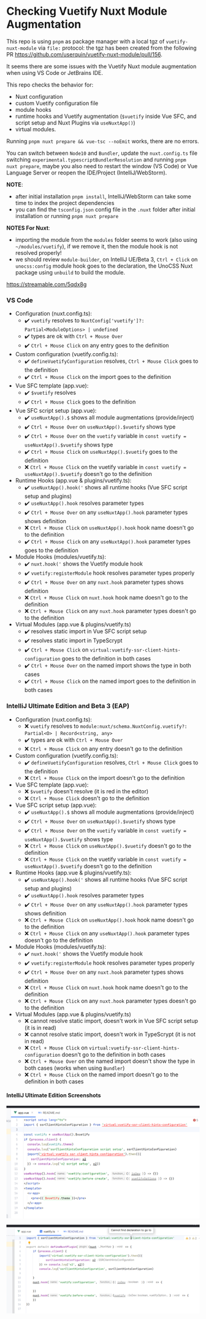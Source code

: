 # Checking Vuetify Nuxt Module Augmentation

This repo is using `pnpm` as package manager with a local tgz of `vuetify-nuxt-module` via `file:` protocol: the tgz has been created from the following PR https://github.com/userquin/vuetify-nuxt-module/pull/156.

It seems there are some issues with the Vuetify Nuxt module augmentation when using VS Code or JetBrains IDE.

This repo checks the behavior for:
- Nuxt configuration
- custom Vuetify configuration file
- module hooks
- runtime hooks and Vuetify augmentation (`$vuetify` inside Vue SFC, and script setup and Nuxt Plugins via `useNuxtApp()`)
- virtual modules.

Running `pnpm nuxt prepare && vue-tsc --noEmit` works, there are no errors.

You can switch between `Node10` and `Bundler`, update the `nuxt.config.ts` file switching `experimental.typescriptBundlerResolution` and running `pnpm nuxt prepare`, maybe you also need to restart the window (VS Code) or Vue Language Server or reopen the IDE/Project (IntelliJ/WebStorm).

**NOTE**:
- after initial installation `pnpm install`, IntelliJ/WebStorm can take some time to index the project dependencies
- you can find the `tsconfig.json` config file in the `.nuxt` folder after initial installation or running `pnpm nuxt prepare`

**NOTES For Nuxt**: 
- importing the module from the `modules` folder seems to work (also using `~/modules/vuetify`), if we remove it, then the module hook is not resolved properly!
- we should review `module-builder`, on IntelliJ UE/Beta 3, `Ctrl + Click` on `unocss:config` module hook goes to the declaration, the UnoCSS Nuxt package using `unbuild` to build the module.

https://streamable.com/5qdx8g

### VS Code

- Configuration (nuxt.config.ts):
  - ✔️ `vuetify` resolves to `NuxtConfig['vuetify']?: Partial<ModuleOptions> | undefined`
  - ✔️ types are ok with `Ctrl + Mouse Over`
  - ✔️ `Ctrl + Mouse Click` on any entry goes to the definition
- Custom configuration (vuetify.config.ts):
  - ✔️ `defineVuetifyConfiguration` resolves, `Ctrl + Mouse Click` goes to the definition
  - ✔️ `Ctrl + Mouse Click` on the import goes to the definition
- Vue SFC template (app.vue):
  - ✔️ `$vuetify` resolves
  - ✔️ `Ctrl + Mouse Click` goes to the definition
- Vue SFC script setup (app.vue):
  - ✔️ `useNuxtApp().$` shows all module augmentations (provide/inject)
  - ✔️ `Ctrl + Mouse Over` on `useNuxtApp().$vuetify` shows type
  - ✔️ `Ctrl + Mouse Over` on the `vuetify` variable in `const vuetify = useNuxtApp().$vuetify` shows type
  - ✔️ `Ctrl + Mouse Click` on `useNuxtApp().$vuetify` goes to the definition
  - ❌ `Ctrl + Mouse Click` on the vuetify variable in `const vuetify = useNuxtApp().$vuetify` doesn't go to the definition
- Runtime Hooks (app.vue & plugins/vuetify.ts):
  - ✔️ `useNuxtApp().hook('` shows all runtime hooks (Vue SFC script setup and plugins)
  - ✔️ `useNuxtApp().hook` resolves parameter types
  - ✔️ `Ctrl + Mouse Over` on any `useNuxtApp().hook` parameter types shows definition
  - ❌ `Ctrl + Mouse Click` on `useNuxtApp().hook` hook name doesn't go to the definition
  - ✔️ `Ctrl + Mouse Click` on any `useNuxtApp().hook` parameter types goes to the definition
- Module Hooks (modules/vuetify.ts):
  - ✔️ `nuxt.hook('` shows the Vuetify module hook
  - ✔️ `vuetify:registerModule` hook resolves parameter types properly
  - ✔️ `Ctrl + Mouse Over` on any `nuxt.hook` parameter types shows definition
  - ❌ `Ctrl + Mouse Click` on `nuxt.hook` hook name doesn't go to the definition
  - ❌ `Ctrl + Mouse Click` on any `nuxt.hook` parameter types doesn't go to the definition
- Virtual Modules (app.vue & plugins/vuetify.ts)
  - ✔️ resolves static import in Vue SFC script setup
  - ✔️ resolves static import in TypeScrypt
  - ✔️ `Ctrl + Mouse Click` on `virtual:vuetify-ssr-client-hints-configuration` goes to the definition in both cases
  - ✔️ `Ctrl + Mouse Over` on the named import shows the type in both cases
  - ✔️ `Ctrl + Mouse Click` on the named import goes to the definition in both cases


### IntelliJ Ultimate Edition and Beta 3 (EAP)

- Configuration (nuxt.config.ts): 
  - ❌ `vuetify` resolves to `module:nuxt/schema.NuxtConfig.vuetify?: Partial<O> | Record<string, any>`
  - ✔️ types are ok with `Ctrl + Mouse Over`
  - ❌ `Ctrl + Mouse Click` on any entry doesn't go to the definition
- Custom configuration (vuetify.config.ts):
  - ✔️ `defineVuetifyConfiguration` resolves, `Ctrl + Mouse Click` goes to the definition
  - ❌ `Ctrl + Mouse Click` on the import doesn't go to the definition
- Vue SFC template (app.vue): 
  - ❌ `$vuetify` doesn't resolve (it is red in the editor)
  - ❌ `Ctrl + Mouse Click` doesn't go to the definition
- Vue SFC script setup (app.vue): 
  - ✔️ `useNuxtApp().$` shows all module augmentations (provide/inject)
  - ✔️ `Ctrl + Mouse Over` on `useNuxtApp().$vuetify` shows type
  - ✔️ `Ctrl + Mouse Over` on the `vuetify` variable in `const vuetify = useNuxtApp().$vuetify` shows type
  - ❌ `Ctrl + Mouse Click` on `useNuxtApp().$vuetify` doesn't go to the definition
  - ❌ `Ctrl + Mouse Click` on the vuetify variable in `const vuetify = useNuxtApp().$vuetify` doesn't go to the definition
- Runtime Hooks (app.vue & plugins/vuetify.ts):
  - ✔️ `useNuxtApp().hook('` shows all runtime hooks (Vue SFC script setup and plugins)
  - ✔️ `useNuxtApp().hook` resolves parameter types
  - ✔️ `Ctrl + Mouse Over` on any `useNuxtApp().hook` parameter types shows definition
  - ❌ `Ctrl + Mouse Click` on `useNuxtApp().hook` hook name doesn't go to the definition
  - ❌ `Ctrl + Mouse Click` on any `useNuxtApp().hook` parameter types doesn't go to the definition
- Module Hooks (modules/vuetify.ts):
  - ✔️ `nuxt.hook('` shows the Vuetify module hook
  - ✔️ `vuetify:registerModule` hook resolves parameter types properly
  - ✔️ `Ctrl + Mouse Over` on any `nuxt.hook` parameter types shows definition
  - ❌ `Ctrl + Mouse Click` on `nuxt.hook` hook name doesn't go to the definition
  - ❌ `Ctrl + Mouse Click` on any `nuxt.hook` parameter types doesn't go to the definition
- Virtual Modules (app.vue & plugins/vuetify.ts)
  - ❌ cannot resolve static import, doesn't work in Vue SFC script setup (it is in read)
  - ❌ cannot resolve static import, doesn't work in TypeScrypt (it is not in read)
  - ❌ `Ctrl + Mouse Click` on `virtual:vuetify-ssr-client-hints-configuration` doesn't go to the definition in both cases
  - ❌ `Ctrl + Mouse Over` on the named import doesn't show the type in both cases (works when using `Bundler`)
  - ❌ `Ctrl + Mouse Click` on the named import doesn't go to the definition in both cases

#### IntelliJ Ultimate Edition Screenshots

![img.png](img.png)

![img_1.png](img_1.png)
